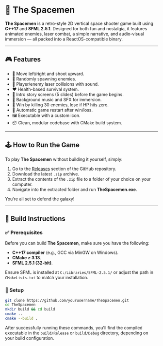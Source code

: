 # 🚀 The Spacemen

**The Spacemen** is a retro-style 2D vertical space shooter game built using **C++17** and **SFML 2.5.1**. Designed for both fun and nostalgia, it features animated enemies, laser combat, a simple narrative, and audio-visual immersion — all packed into a ReactOS-compatible binary.

-----

## 🎮 Features

  - 🚀 Move left/right and shoot upward.
  - 👾 Randomly spawning enemies.
  - 🔫 Player/enemy laser collisions with sound.
  - ❤️ Health-based survival system.
  - 🧠 Intro story screens (5 slides) before the game begins.
  - 🎵 Background music and SFX for immersion.
  - 🏁 Win by killing 30 enemies, lose if HP hits zero.
  - 🔁 Automatic game restart after win/loss.
  - 🖼️ Executable with a custom icon.
  - 📦 Clean, modular codebase with CMake build system.

-----

## 🕹️ How to Run the Game

To play **The Spacemen** without building it yourself, simply:

1.  Go to the [Releases](https://www.google.com/search?q=https://github.com/yourusername/TheSpacemen/releases) section of the GitHub repository.
2.  Download the latest `.zip` archive.
3.  Extract the contents of the `.zip` file to a folder of your choice on your computer.
4.  Navigate into the extracted folder and run **TheSpacemen.exe**.

You're all set to defend the galaxy\!

-----

## 🧱 Build Instructions

### ✅ Prerequisites

Before you can build **The Spacemen**, make sure you have the following:

  - **C++17 compiler** (e.g., GCC via MinGW on Windows).
  - **CMake ≥ 3.13**.
  - **SFML 2.5.1 (32-bit)**.

Ensure SFML is installed at `C:/Libraries/SFML-2.5.1/` or adjust the path in `CMakeLists.txt` to match your installation.

### 🔧 Setup

```bash
git clone https://github.com/yourusername/TheSpacemen.git
cd TheSpacemen
mkdir build && cd build
cmake ..
cmake --build .
```

After successfully running these commands, you'll find the compiled executable in the `build/Release` or `build/Debug` directory, depending on your build configuration.

